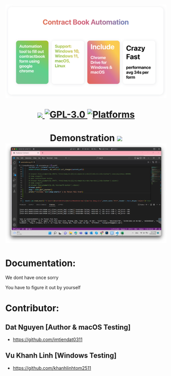 <h1 align="center">
<img src="https://raw.githubusercontent.com/imtiendat0311/ContactBookAuto/9d0e448b18e2240f747db5fd75e5f6a118c10dff/contractbookautomation.svg">
 <p align="center">
    <a href="https://www.python.org">
        <img src="https://img.shields.io/pypi/pyversions/contractbookauto">
    </a>
    <a href="https://github.com/imtiendat0311/ContactBookAuto/blob/main/LICENSE">
      <img src="https://img.shields.io/github/license/imtiendat0311/ContactBookAuto" alt="GPL-3.0"/>
    <a href="https://pypi.org/project/pls/">
      <img src="https://img.shields.io/static/v1?label=supported%20OS&message=macOS,%20Windows,%20linux&color=informational" alt="Platforms"/>
    </a>


</p>
</h1>

<h1 align="center">
Demonstration
<image src="https://github.com/imtiendat0311/ContactBookAuto/blob/readme/1.png?raw=true"> 
<img src="https://github.com/imtiendat0311/ContactBookAuto/blob/readme/2.png?raw=true">
</h1>

# Documentation:

We dont have once sorry

You have to figure it out by yourself

# Contributor:

## Dat Nguyen [Author & macOS Testing]
 - <https://github.com/imtiendat0311>

## Vu Khanh Linh [Windows Testing]
 - <https://github.com/khanhlinhtom2511>


